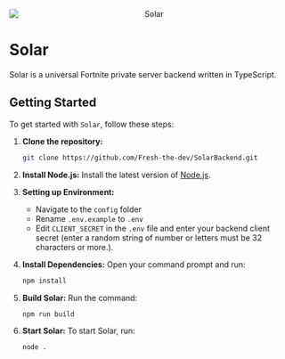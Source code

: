 <div style="text-align:center;">
  <img src="assets/Solar" alt="Solar" style="display:block; margin:auto;">
</div>
  
</div>

# Solar

Solar is a universal Fortnite private server backend written in TypeScript.

## Getting Started

To get started with `Solar`, follow these steps:

1. **Clone the repository:**

   ```bash
   git clone https://github.com/Fresh-the-dev/SolarBackend.git
   ```

2. **Install Node.js:**
   Install the latest version of [Node.js](https://nodejs.org/).

3. **Setting up Environment:**

   - Navigate to the `config` folder
   - Rename `.env.example` to `.env`
   - Edit `CLIENT_SECRET` in the `.env` file and enter your backend client secret (enter a random string of number or letters must be 32 characters or more.).

4. **Install Dependencies:**
   Open your command prompt and run:

   ```bash
   npm install
   ```

5. **Build Solar:**
   Run the command:

   ```bash
   npm run build
   ```

6. **Start Solar:**
   To start Solar, run:
   ```bash
   node .
   ```
